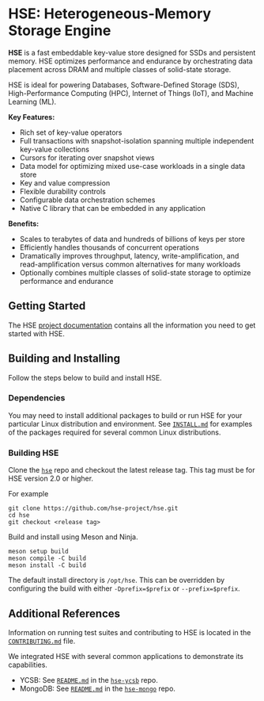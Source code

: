 # HSE: Heterogeneous-Memory Storage Engine

**HSE** is a fast embeddable key-value store designed for SSDs and
persistent memory.
HSE optimizes performance and endurance by orchestrating data
placement across DRAM and multiple classes of solid-state storage.

HSE is ideal for powering Databases, Software-Defined Storage (SDS),
High-Performance Computing (HPC), Internet of Things (IoT),
and Machine Learning (ML).

**Key Features:**

* Rich set of key-value operators
* Full transactions with snapshot-isolation spanning multiple independent
key-value collections
* Cursors for iterating over snapshot views
* Data model for optimizing mixed use-case workloads in a single data store
* Key and value compression
* Flexible durability controls
* Configurable data orchestration schemes
* Native C library that can be embedded in any application

**Benefits:**

* Scales to terabytes of data and hundreds of billions of keys per store
* Efficiently handles thousands of concurrent operations
* Dramatically improves throughput, latency, write-amplification,
and read-amplification versus common alternatives for many workloads
* Optionally combines multiple classes of solid-state storage to
optimize performance and endurance

## Getting Started

The HSE [project documentation](https://hse-project.github.io/)
contains all the information you need to get started with HSE.

## Building and Installing

Follow the steps below to build and install HSE.

### Dependencies

You may need to install additional packages to build or run HSE for your
particular Linux distribution and environment.
See [`INSTALL.md`](https://github.com/hse-project/hse/blob/master/INSTALL.md)
for examples of the packages required for several common Linux distributions.

### Building HSE

<!--If you change the name of this header, please update all links to it as well-->

Clone the [`hse`](https://github.com/hse-project/hse) repo and checkout
the latest release tag.  This tag must be for HSE version 2.0 or higher.

For example

```shell
git clone https://github.com/hse-project/hse.git
cd hse
git checkout <release tag>
```

Build and install using Meson and Ninja.

```shell
meson setup build
meson compile -C build
meson install -C build
```

The default install directory is `/opt/hse`. This can be overridden by
configuring the build with either `-Dprefix=$prefix` or `--prefix=$prefix`.

## Additional References

Information on running test suites and contributing to HSE is located in the
[`CONTRIBUTING.md`](./CONTRIBUTING.md) file.

We integrated HSE with several common applications to demonstrate its
capabilities.

* YCSB: See [`README.md`](https://github.com/hse-project/hse-ycsb/blob/v0.17.0-hse/hse/README.md) in the [`hse-ycsb`](https://github.com/hse-project/hse-ycsb) repo.
* MongoDB: See [`README.md`](https://github.com/hse-project/hse-mongo/blob/v3.4.17-hse/src/mongo/db/storage/hse/README.md) in the [`hse-mongo`](https://github.com/hse-project/hse-mongo) repo.
